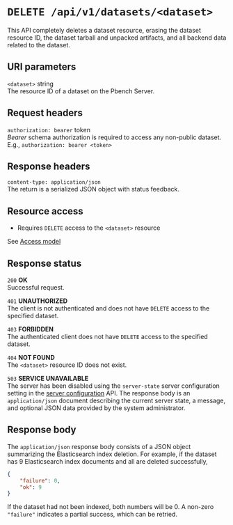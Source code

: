 # `DELETE /api/v1/datasets/<dataset>`

This API completely deletes a dataset resource, erasing the dataset resource ID,
the dataset tarball and unpacked artifacts, and all backend data related to the
dataset.

## URI parameters

`<dataset>` string \
The resource ID of a dataset on the Pbench Server.

## Request headers

`authorization: bearer` token \
*Bearer* schema authorization is required to access any non-public dataset.
E.g., `authorization: bearer <token>`

## Response headers

`content-type: application/json` \
The return is a serialized JSON object with status feedback.

## Resource access

* Requires `DELETE` access to the `<dataset>` resource

See [Access model](../access_model.md)

## Response status

`200`   **OK** \
Successful request.

`401`   **UNAUTHORIZED** \
The client is not authenticated and does not have `DELETE` access to the specified
dataset.

`403`   **FORBIDDEN** \
The authenticated client does not have `DELETE` access to the specified dataset.

`404`   **NOT FOUND** \
The `<dataset>` resource ID does not exist.

`503`   **SERVICE UNAVAILABLE** \
The server has been disabled using the `server-state` server configuration
setting in the [server configuration](./server_config.md) API. The response
body is an `application/json` document describing the current server state,
a message, and optional JSON data provided by the system administrator.

## Response body

The `application/json` response body consists of a JSON object summarizing the
Elasticsearch index deletion. For example, if the dataset has 9 Elasticsearch
index documents and all are deleted successfully,

```json
{
    "failure": 0,
    "ok": 9
}
```

If the dataset had not been indexed, both numbers will be 0. A non-zero
`"failure"` indicates a partial success, which can be retried.
